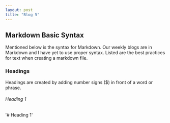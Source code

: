 ```yaml
---
layout: post
title: "Blog 5"
---
```


Markdown Basic Syntax
---------------------

Mentioned below is the syntax for Markdown. Our weekly blogs are in Markdown and I have yet to use proper syntax. Listed are the best practices for text when creating a markdown file.

### Headings

Headings are created by adding number signs ($) in front of a word or phrase.

###### Heading 1
'# Heading 1'
